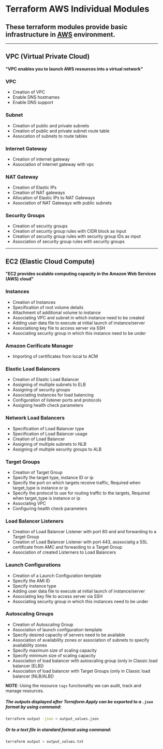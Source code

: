 Terraform AWS Individual Modules
=================================
## These terraform modules provide basic infrastructure in [AWS](https://aws.amazon.com) environment.
---------------------------------
## VPC (Virtual Private Cloud)
#### "VPC enables you to launch AWS resources into a virtual network"

### VPC
- Creation of VPC
- Enable DNS hostnames
- Enable DNS support
### Subnet
- Creation of public and private subnets
- Creation of public and private subnet route table
- Assocation of subnets to route tables
### Internet Gateway
- Creation of internet gateway
- Association of internet gateway with vpc
### NAT Gateway
- Creation of Elastic IPs
- Creation of NAT gateways
- Allocation of Elastic IPs to NAT Gateways
- Association of NAT Gateways with public subnets
### Security Groups
- Creation of security groups
- Creation of security group rules with CIDR block as input
- Creation of security group rules with security group IDs as input
- Association of security group rules with security groups
---------------------------------------------------------------------
## EC2 (Elastic Cloud Compute)
#### "EC2 provides scalable computing capacity in the Amazon Web Services (AWS) cloud"

### Instances
- Creation of Instances
- Specification of root volume details
- Attachment of additional volume to instance
- Associating VPC and subnet in which instance need to be created
- Adding user data file to execute at initial launch of instance/server
- Associationg key file to access server via SSH
- Associating security group in which this instance need to be under
### Amazon Cerificate Manager
- Importing of certificates from local to ACM
### Elastic Load Balancers
- Creation of Elastic Load Balancer
- Assigning of multiple subnets to ELB
- Assigning of security groups
- Associating instances for load balancing
- Configuration of listener ports and protocols
- Assigning health check parameters
### Network Load Balancers
- Specification of Load Balancer type
- Specification of Load Balancer usage
- Creation of Load Balancer
- Assigning of multiple subnets to NLB
- Assigning of multiple security groups to ALB
### Target Groups
- Creation of Target Group
- Specify the target type, instance ID or ip
- Specify the port on which targets receive traffic, Required when target_type is instance or ip
- Specify the protocol to use for routing traffic to the targets, Required when target_type is instance or ip
- Associating VPC
- Configuring health check parameters
### Load Balancer Listeners
- Creation of Load Balancer Listener with port 80 and and forwarding to a Target Group
- Creation of Load Balancer Listener with port 443, asssociatig a SSL certificate from AMC and forwarding to a Target Group
- Association of created Listerners to Load Balancers
### Launch Configurations
- Creation of a Launch Configuration template
- Specify the AMI ID
- Specify instance type
- Adding user data file to execute at initial launch of instance/server
- Associating key file to access server via SSH
- Associating security group in which this instances need to be under
### Autoscaling Groups
- Creation of Autoscaling Group
- Association of launch configuration template
- Specify desired capacity of servers need to be available
- Association of availability zones or association of subnets to specify availability zones
- Specify maximum size of scaling capacity
- Specify minimum size of scaling capacity
- Association of load balancer with autoscaling group (only in Classic load balancer [ELB])
- Association of load balancer with Target Groups (only in Classic load balancer [NLB/ALB])


**NOTE**: Using the resource `tags` functionality we can audit, track and manage resources.

##### The outputs displayed after Terraform Apply can be exported to a `.json` format by using command: 
```bash
terraform output -json > output_values.json
```
##### Or to a text file in standard format using command:
```bash
terraform output > output_values.txt
```

